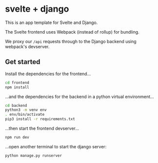# svelte + django

This is an app template for Svelte and Django.

The Svelte frontend uses Webpack (instead of rollup) for bundling.

We proxy our `/api` requests through to the Django backend using webpack's devserver.

## Get started

Install the dependencies for the frontend...

```bash
cd frontend
npm install
```

...and the dependencies for the backend in a python virtual environment...

```bash
cd backend
python3 -m venv env
. env/bin/activate
pip3 install -r requirements.txt
```

...then start the frontend devserver...

```bash
npm run dev
```

...open another terminal to start the django server:

```bash
python manage.py runserver
```
